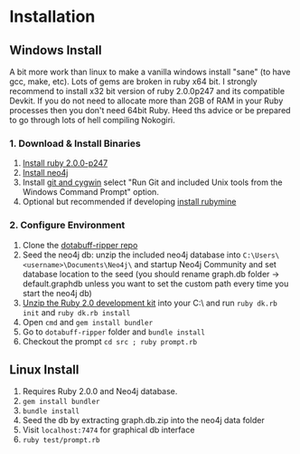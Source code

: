 Installation
============

Windows Install
---------------

A bit more work than linux to make a vanilla windows install "sane" (to have gcc, make, etc).
Lots of gems are broken in ruby x64 bit. I strongly recommend to install x32 bit version of ruby 2.0.0p247
and its compatible Devkit. If you do not need to allocate more than 2GB of RAM in your Ruby processes
then you don't need 64bit Ruby. Heed ths advice or be prepared to go through lots of hell compiling Nokogiri.

### 1. Download & Install Binaries
1. [Install ruby 2.0.0-p247](http://rubyinstaller.org/downloads/)
2. [Install neo4j](http://www.neo4j.org/download/windows)
3. Install [git and cygwin](https://code.google.com/p/msysgit/downloads/detail?name=Git-1.8.4-preview20130916.exe&can=2&q=)
select "Run Git and included Unix tools from the Windows Command Prompt" option.
4. Optional but recommended if developing [install rubymine](https://www.jetbrains.com/ruby/download/)

### 2. Configure Environment
1. Clone the [dotabuff-ripper repo](https://github.com/sunapi386/dotabuff-ripper)
2. Seed the neo4j db: unzip the included neo4j database into `C:\Users\<username>\Documents\Neo4j\` and startup
Neo4j Community and set database location to the seed (you should rename graph.db folder -> default.graphdb unless you want to
set the custom path every time you start the neo4j db)
3. [Unzip the Ruby 2.0 development kit](http://rubyinstaller.org/downloads/) into your C:\ and run `ruby dk.rb init` and
 `ruby dk.rb install`
4. Open `cmd` and `gem install bundler`
5. Go to `dotabuff-ripper` folder and `bundle install`
6. Checkout the prompt `cd src ; ruby prompt.rb`

Linux Install
-------------

1. Requires Ruby 2.0.0 and Neo4j database.
2. `gem install bundler`
3. `bundle install`
4. Seed the db by extracting graph.db.zip into the neo4j data folder
5. Visit `localhost:7474` for graphical db interface
6. `ruby test/prompt.rb`
